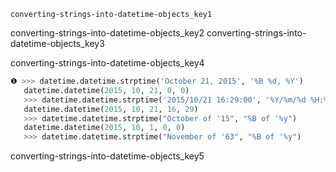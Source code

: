 ```ngMeta
converting-strings-into-datetime-objects_key1
```

converting-strings-into-datetime-objects_key2
converting-strings-into-datetime-objects_key3


converting-strings-into-datetime-objects_key4


```python
❶ >>> datetime.datetime.strptime('October 21, 2015', '%B %d, %Y')
   datetime.datetime(2015, 10, 21, 0, 0)
   >>> datetime.datetime.strptime('2015/10/21 16:29:00', '%Y/%m/%d %H:%M:%S')
   datetime.datetime(2015, 10, 21, 16, 29)
   >>> datetime.datetime.strptime("October of '15", "%B of '%y")
   datetime.datetime(2015, 10, 1, 0, 0)
   >>> datetime.datetime.strptime("November of '63", "%B of '%y")
```
converting-strings-into-datetime-objects_key5
